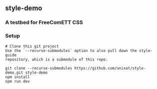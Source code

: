 ## style-demo

### A testbed for FreeComETT CSS

### Setup

```
# Clone this git project
Use the `--recurse-submodules` option to also pull down the style-guide
repository, which is a submodule of this repo.

git clone --recurse-submodules https://github.com/unixat/style-demo.git style-demo
npm install
npm run dev

```